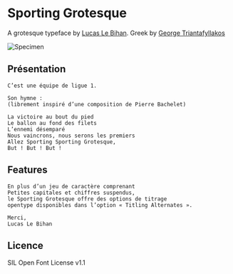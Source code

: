 # Sporting Grotesque

A grotesque typeface by [Lucas Le Bihan](http://lucaslebihan.fr/).
Greek by [George Triantafyllakos](http://backpacker.gr)

![Specimen](documentation/specimen.png)

## Présentation

```
C’est une équipe de ligue 1.

Son hymne :
(librement inspiré d’une composition de Pierre Bachelet)

La victoire au bout du pied
Le ballon au fond des filets
L’ennemi désemparé
Nous vaincrons, nous serons les premiers
Allez Sporting Sporting Grotesque,
But ! But ! But !
```

## Features

```
En plus d’un jeu de caractère comprenant
Petites capitales et chiffres suspendus,
le Sporting Grotesque offre des options de titrage
opentype disponibles dans l’option « Titling Alternates ».

Merci,
Lucas Le Bihan
```

## Licence

SIL Open Font License v1.1
